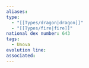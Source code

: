 ```yaml
---
aliases: 
type:
  - "[[Types/dragon|dragon]]"
  - "[[Types/fire|fire]]"
national dex number: 643
tags:
  - Unova
evolution line: 
associated:
---
```

